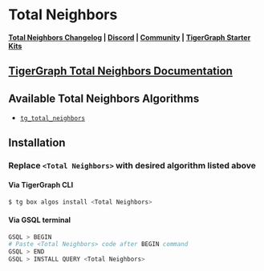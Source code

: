 # Total Neighbors

#### [Total Neighbors Changelog](https://github.com/tigergraph/gsql-graph-algorithms/blob/master/algorithms/LinkPrediction/total_neighbors/CHANGELOG.md) | [Discord](https://discord.gg/vFbmPyvJJN) | [Community](https://community.tigergraph.com) | [TigerGraph Starter Kits](https://github.com/zrougamed/TigerGraph-Starter-Kits-Parser)

## [TigerGraph Total Neighbors Documentation](https://docs.tigergraph.com/tigergraph-platform-overview/graph-algorithm-library#total-neighbors)

## Available Total Neighbors Algorithms

* [`tg_total_neighbors`](https://github.com/tigergraph/gsql-graph-algorithms/blob/master/algorithms/LinkPrediction/total_neighbors/tg_total_neighbors.gsql)

## Installation 

### Replace `<Total Neighbors>` with desired algorithm listed above 

#### Via TigerGraph CLI

```bash
$ tg box algos install <Total Neighbors>
```

#### Via GSQL terminal

```bash
GSQL > BEGIN
# Paste <Total Neighbors> code after BEGIN command
GSQL > END 
GSQL > INSTALL QUERY <Total Neighbors>
```